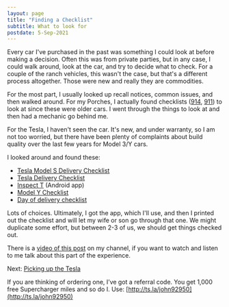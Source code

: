 ```yaml
---
layout: page
title: "Finding a Checklist"
subtitle: What to look for
postdate: 5-Sep-2021
---
```


Every car I've purchased in the past was something I could look at before making a decision. Often this was from private parties, but in any case, I could walk around, look at the car, and try to decide what to check. For a couple of the ranch vehicles, this wasn't the case, but that's a different process altogether. Those were new and really they are commodities.

For the most part, I usually looked up recall notices, common issues, and then walked around. For my Porches, I actually found checklists ([914](https://www.pelicanparts.com/914/How_to_buy_a_914.htm), [911](https://www.pistonheads.com/features/ph-buying-guides/porsche-911-964--ph-used-buying-guide/43438)) to look at since these were older cars. I went through the things to look at and then had a mechanic go behind me.

For the Tesla, I haven't seen the car. It's new, and under warranty, so I am not too worried, but there have been plenty of complaints about build quality over the last few years for Model 3/Y cars. 

I looked around and found these:
- [Tesla Model S Delivery Checklist](https://docs.google.com/document/d/1nlZhDYtCinX_Wkb9OST-QBzervVp5yABMVBS266Q3W4/pub#h.xh3qkzmft74a)
- [Tesla Delivery Checklist](https://medium.com/electricworld/tesla-delivery-checklist-a142d47af80a)
- [Inspect T](https://play.google.com/store/apps/details?id=com.seyoon.labs.inspecttesla) (Android app)
- [Model Y Checklist](https://github.com/mykeln/teslaprep/blob/master/model_y_checklist.md)
- [Day of delivery checklist](https://teslamotorsclub.com/tmc/threads/inspection-check-list-day-of-delivery.202541/)

Lots of choices. Ultimately, I got the app, which I'll use, and then I printed out the checklist and will let my wife or son go through that one. We might duplicate some effort, but between 2-3 of us, we should get things checked out.

There is a [video of this post](https://youtu.be/BWCL1JpDClA) on my channel, if you want to watch and listen to me talk about this part of the experience.

Next: [Picking up the Tesla](/projects/tesla/pickup/)

If you are thinking of ordering one, I’ve got a referral code. You get 1,000 free Supercharger miles and so do I. Use: [http://ts.la/john92950](http://ts.la/john92950)